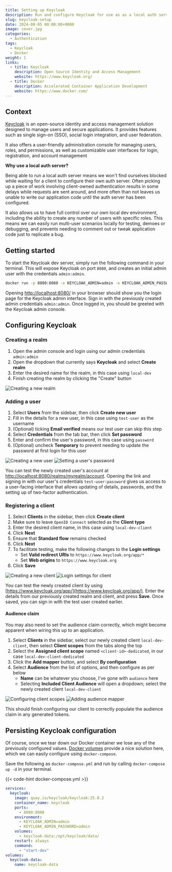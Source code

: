 ```yaml
---
title: Setting up Keycloak
description: Run and configure Keycloak for use as as a local auth server
slug: keycloak-setup
date: 2024-08-05 00:00:00+0000
image: cover.jpg
categories:
  - Authentication
tags:
  - Keycloak
  - Docker
weight: 1
links:
  - title: Keycloak
    description: Open Source Identity and Access Management
    website: https://www.keycloak.org/
  - title: Docker
    description: Accelerated Container Application Development
    website: https://www.docker.com/
---
```


## Context

[Keycloak](https://www.keycloak.org/) is an open-source identity and access management solution designed to manage users and secure applications. It provides features such as single sign-on (SSO), social login integration, and user federation.

It also offers a user-friendly administration console for managing users, roles, and permissions, as well as customizable user interfaces for login, registration, and account management

**Why use a local auth server?**

Being able to run a local auth server means we won't find ourselves blocked while waiting for a client to configure their own auth server. Often picking up a piece of work involving client-owned authentication results in some delays while requests are sent around, and more often than not leaves us unable to write our application code until the auth server has been configured.

It also allows us to have full control over our own local dev environment, including the ability to create any number of users with specific roles. This means we can easily run multi-user scenarios locally for testing, demoes or debugging, and prevents needing to comment out or tweak application code just to replicate a bug.

## Getting started

To start the Keycloak dev server, simply run the following command in your terminal. This will expose Keycloak on port `8080`, and creates an initial admin user with the credentials `admin:admin`.

```sh {linenos=false}
docker run -p 8080:8080 -e KEYCLOAK_ADMIN=admin -e KEYCLOAK_ADMIN_PASSWORD=admin quay.io/keycloak/keycloak:25.0.2 start-dev
```

Opening [http://localhost:8080/](http://localhost:8080/) in your browser should show you the login page for the Keycloak admin interface. Sign in with the previously created admin credentials `admin:admin`. Once logged in, you should be greeted with the Keycloak admin console.

## Configuring Keycloak

### Creating a realm

1. Open the admin console and login using our admin credentials `admin:admin`
2. Open the dropdown that currently says **Keycloak** and select **Create realm**
3. Enter the desired name for the realm, in this case using `local-dev`
4. Finish creating the realm by clicking the "Create" button

![Creating a new realm](images/create-realm.jpg)

### Adding a user

1. Select **Users** from the sidebar, then click **Create new user**
2. Fill in the details for a new user, in this case using `test-user` as the username
3. (Optional) ticking **Email verified** means our test user can skip this step
4. Select **Credentials** from the tab bar, then click **Set password**
5. Enter and confirm the user's password, in this case using `password`
6. (Optional) uncheck **Temporary** to prevent needing to update the password at first login for this user

![Creating a new user](images/create-user.jpg) ![Setting a user's password](images/set-password.jpg)

You can test the newly created user's account at [http://localhost:8080/realms/myrealm/account](http://localhost:8080/realms/myrealm/account). Opening the link and signing in with our user's credentials `test-user:password` gives us access to a user-facing interface that allows updating of details, passwords, and the setting up of two-factor authentication.

### Registering a client

1. Select **Clients** in the sidebar, then click **Create client**
2. Make sure to leave `OpenID Connect` selected as the **Client type**
3. Enter the desired client name, in this case using `local-dev-client`
4. Click **Next**
5. Ensure that **Standard flow** remains checked
6. Click **Next**
7. To facilitate testing, make the following changes to the **Login settings**
   - Set **Valid redirect URIs** to `https://www.keycloak.org/app/*`
   - Set **Web origins** to `https://www.keycloak.org`
8. Click **Save**

![Creating a new client](images/create-client-1.jpg) ![Login settings for client](images/create-client-2.jpg)

You can test the newly created client by using [https://www.keycloak.org/app/](https://www.keycloak.org/app/). Enter the details from our previously created realm and client, and press **Save**. Once saved, you can sign in with the test user created earlier.

#### Audience claim

You may also need to set the audience claim correctly, which might become apparent when wiring this up to an application.

1. Select **Clients** in the sidebar, select our newly created client `local-dev-client`, then select **Client scopes** from the tabs along the top
2. Select the **Assigned client scope** named `<client-id>-dedicated`, in our case `local-dev-client-dedicated`
3. Click the **Add mapper** button, and select **By configuration**
4. Select **Audience** from the list of options, and then configure as per below
   - **Name** can be whatever you choose, I've gone with `audience` here
   - Selecting **Included Client Audience** will open a dropdown; select the newly created client `local-dev-client`

![Configuring client scopes](images/client-scopes.jpg) ![Adding audience mapper](images/audience-mapper.jpg)

This should finish configuring our client to correctly populate the audience claim in any generated tokens.

## Persisting Keycloak configuration

Of course, once we tear down our Docker container we lose any of the previously configured values. [Docker volumes](https://docs.docker.com/storage/volumes/) provide a nice solution here, which we can easily configure using `docker-compose`.

Save the following as `docker-compose.yml` and run by calling `docker-compose up -d` in your terminal.

{{< code-hint docker-compose.yml >}}

```yaml
services:
  keycloak:
    image: quay.io/keycloak/keycloak:25.0.2
    container_name: keycloak
    ports:
      - 8080:8080
    environment:
      - KEYCLOAK_ADMIN=admin
      - KEYCLOAK_ADMIN_PASSWORD=admin
    volumes:
      - keycloak-data:/opt/keycloak/data/
    restart: always
    command:
      - "start-dev"
volumes:
  keycloak-data:
    name: keycloak-data
```
